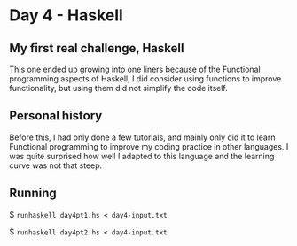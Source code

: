 # Day 4 - Haskell

## My first real challenge, Haskell

This one ended up growing into one liners because of the Functional programming aspects of Haskell, I did consider using functions to improve functionality, but using them did not simplify the code itself.

## Personal history

Before this, I had only done a few tutorials, and mainly only did it to learn Functional programming to improve my coding practice in other languages. I was quite surprised how well I adapted to this language and the learning curve was not that steep.

## Running

$ `runhaskell day4pt1.hs < day4-input.txt`

$ `runhaskell day4pt2.hs < day4-input.txt`

